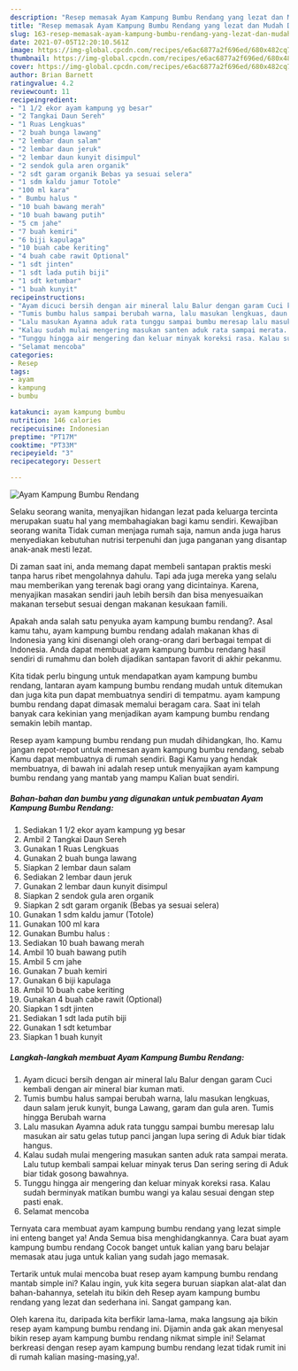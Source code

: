 ```yaml
---
description: "Resep memasak Ayam Kampung Bumbu Rendang yang lezat dan Mudah Dibuat"
title: "Resep memasak Ayam Kampung Bumbu Rendang yang lezat dan Mudah Dibuat"
slug: 163-resep-memasak-ayam-kampung-bumbu-rendang-yang-lezat-dan-mudah-dibuat
date: 2021-07-05T12:20:10.561Z
image: https://img-global.cpcdn.com/recipes/e6ac6877a2f696ed/680x482cq70/ayam-kampung-bumbu-rendang-foto-resep-utama.jpg
thumbnail: https://img-global.cpcdn.com/recipes/e6ac6877a2f696ed/680x482cq70/ayam-kampung-bumbu-rendang-foto-resep-utama.jpg
cover: https://img-global.cpcdn.com/recipes/e6ac6877a2f696ed/680x482cq70/ayam-kampung-bumbu-rendang-foto-resep-utama.jpg
author: Brian Barnett
ratingvalue: 4.2
reviewcount: 11
recipeingredient:
- "1 1/2 ekor ayam kampung yg besar"
- "2 Tangkai Daun Sereh"
- "1 Ruas Lengkuas"
- "2 buah bunga lawang"
- "2 lembar daun salam"
- "2 lembar daun jeruk"
- "2 lembar daun kunyit disimpul"
- "2 sendok gula aren organik"
- "2 sdt garam organik Bebas ya sesuai selera"
- "1 sdm kaldu jamur Totole"
- "100 ml kara"
- " Bumbu halus "
- "10 buah bawang merah"
- "10 buah bawang putih"
- "5 cm jahe"
- "7 buah kemiri"
- "6 biji kapulaga"
- "10 buah cabe keriting"
- "4 buah cabe rawit Optional"
- "1 sdt jinten"
- "1 sdt lada putih biji"
- "1 sdt ketumbar"
- "1 buah kunyit"
recipeinstructions:
- "Ayam dicuci bersih dengan air mineral lalu Balur dengan garam Cuci kembali dengan air mineral biar kuman mati."
- "Tumis bumbu halus sampai berubah warna, lalu masukan lengkuas, daun salam jeruk kunyit, bunga Lawang, garam dan gula aren. Tumis hingga Berubah warna"
- "Lalu masukan Ayamna aduk rata tunggu sampai bumbu meresap lalu masukan air satu gelas tutup panci jangan lupa sering di Aduk biar tidak hangus."
- "Kalau sudah mulai mengering masukan santen aduk rata sampai merata. Lalu tutup kembali sampai keluar minyak terus Dan sering sering di Aduk biar tidak gosong bawahnya."
- "Tunggu hingga air mengering dan keluar minyak koreksi rasa. Kalau sudah berminyak matikan bumbu wangi ya kalau sesuai dengan step pasti enak."
- "Selamat mencoba"
categories:
- Resep
tags:
- ayam
- kampung
- bumbu

katakunci: ayam kampung bumbu 
nutrition: 146 calories
recipecuisine: Indonesian
preptime: "PT17M"
cooktime: "PT33M"
recipeyield: "3"
recipecategory: Dessert

---
```



![Ayam Kampung Bumbu Rendang](https://img-global.cpcdn.com/recipes/e6ac6877a2f696ed/680x482cq70/ayam-kampung-bumbu-rendang-foto-resep-utama.jpg)

Selaku seorang wanita, menyajikan hidangan lezat pada keluarga tercinta merupakan suatu hal yang membahagiakan bagi kamu sendiri. Kewajiban seorang  wanita Tidak cuman menjaga rumah saja, namun anda juga harus menyediakan kebutuhan nutrisi terpenuhi dan juga panganan yang disantap anak-anak mesti lezat.

Di zaman  saat ini, anda memang dapat membeli santapan praktis meski tanpa harus ribet mengolahnya dahulu. Tapi ada juga mereka yang selalu mau memberikan yang terenak bagi orang yang dicintainya. Karena, menyajikan masakan sendiri jauh lebih bersih dan bisa menyesuaikan makanan tersebut sesuai dengan makanan kesukaan famili. 



Apakah anda salah satu penyuka ayam kampung bumbu rendang?. Asal kamu tahu, ayam kampung bumbu rendang adalah makanan khas di Indonesia yang kini disenangi oleh orang-orang dari berbagai tempat di Indonesia. Anda dapat membuat ayam kampung bumbu rendang hasil sendiri di rumahmu dan boleh dijadikan santapan favorit di akhir pekanmu.

Kita tidak perlu bingung untuk mendapatkan ayam kampung bumbu rendang, lantaran ayam kampung bumbu rendang mudah untuk ditemukan dan juga kita pun dapat membuatnya sendiri di tempatmu. ayam kampung bumbu rendang dapat dimasak memalui beragam cara. Saat ini telah banyak cara kekinian yang menjadikan ayam kampung bumbu rendang semakin lebih mantap.

Resep ayam kampung bumbu rendang pun mudah dihidangkan, lho. Kamu jangan repot-repot untuk memesan ayam kampung bumbu rendang, sebab Kamu dapat membuatnya di rumah sendiri. Bagi Kamu yang hendak membuatnya, di bawah ini adalah resep untuk menyajikan ayam kampung bumbu rendang yang mantab yang mampu Kalian buat sendiri.

<!--inarticleads1-->

##### Bahan-bahan dan bumbu yang digunakan untuk pembuatan Ayam Kampung Bumbu Rendang:

1. Sediakan 1 1/2 ekor ayam kampung yg besar
1. Ambil 2 Tangkai Daun Sereh
1. Gunakan 1 Ruas Lengkuas
1. Gunakan 2 buah bunga lawang
1. Siapkan 2 lembar daun salam
1. Sediakan 2 lembar daun jeruk
1. Gunakan 2 lembar daun kunyit disimpul
1. Siapkan 2 sendok gula aren organik
1. Siapkan 2 sdt garam organik (Bebas ya sesuai selera)
1. Gunakan 1 sdm kaldu jamur (Totole)
1. Gunakan 100 ml kara
1. Gunakan  Bumbu halus :
1. Sediakan 10 buah bawang merah
1. Ambil 10 buah bawang putih
1. Ambil 5 cm jahe
1. Gunakan 7 buah kemiri
1. Gunakan 6 biji kapulaga
1. Ambil 10 buah cabe keriting
1. Gunakan 4 buah cabe rawit (Optional)
1. Siapkan 1 sdt jinten
1. Sediakan 1 sdt lada putih biji
1. Gunakan 1 sdt ketumbar
1. Siapkan 1 buah kunyit




<!--inarticleads2-->

##### Langkah-langkah membuat Ayam Kampung Bumbu Rendang:

1. Ayam dicuci bersih dengan air mineral lalu Balur dengan garam Cuci kembali dengan air mineral biar kuman mati.
1. Tumis bumbu halus sampai berubah warna, lalu masukan lengkuas, daun salam jeruk kunyit, bunga Lawang, garam dan gula aren. Tumis hingga Berubah warna
1. Lalu masukan Ayamna aduk rata tunggu sampai bumbu meresap lalu masukan air satu gelas tutup panci jangan lupa sering di Aduk biar tidak hangus.
1. Kalau sudah mulai mengering masukan santen aduk rata sampai merata. Lalu tutup kembali sampai keluar minyak terus Dan sering sering di Aduk biar tidak gosong bawahnya.
1. Tunggu hingga air mengering dan keluar minyak koreksi rasa. Kalau sudah berminyak matikan bumbu wangi ya kalau sesuai dengan step pasti enak.
1. Selamat mencoba




Ternyata cara membuat ayam kampung bumbu rendang yang lezat simple ini enteng banget ya! Anda Semua bisa menghidangkannya. Cara buat ayam kampung bumbu rendang Cocok banget untuk kalian yang baru belajar memasak atau juga untuk kalian yang sudah jago memasak.

Tertarik untuk mulai mencoba buat resep ayam kampung bumbu rendang mantab simple ini? Kalau ingin, yuk kita segera buruan siapkan alat-alat dan bahan-bahannya, setelah itu bikin deh Resep ayam kampung bumbu rendang yang lezat dan sederhana ini. Sangat gampang kan. 

Oleh karena itu, daripada kita berfikir lama-lama, maka langsung aja bikin resep ayam kampung bumbu rendang ini. Dijamin anda gak akan menyesal bikin resep ayam kampung bumbu rendang nikmat simple ini! Selamat berkreasi dengan resep ayam kampung bumbu rendang lezat tidak rumit ini di rumah kalian masing-masing,ya!.

